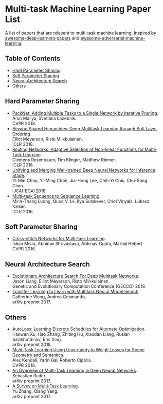# Multi-task Machine Learning Paper List

A list of papers that are relevant to multi-task machine learning. Inspired by
[awesome-deep-learning-papers](https://github.com/terryum/awesome-deep-learning-papers) and 
[awesome-adversarial-machine-learning](https://github.com/yenchenlin/awesome-adversarial-machine-learning).

## Table of Contents

 * [Hard Parameter Sharing](#hard-parameter-sharing)
 * [Soft Parameter Sharing](#soft-parameter-sharing)
 * [Neural Architecture Search](#neural-architecture-search)
 * [Others](#others)

## Hard Parameter Sharing

 * [PackNet: Adding Multiple Tasks to a Single Network by Iterative Pruning](https://arxiv.org/pdf/1711.05769.pdf).  
   Arun Mallya, Svetlana Lazebnik.  
   CVPR 2018.
 * [Beyond Shared Hierarchies: Deep Multitask Learning through Soft Layer Ordering](https://arxiv.org/pdf/1711.00108.pdf).  
   Elliot Meyerson, Risto Miikkulainen.  
   ICLR 2018.
 * [Routing Networks: Adaptive Selection of Non-linear Functions for Multi-Task Learning](https://arxiv.org/pdf/1711.01239.pdf).  
   Clemens Rosenbaum, Tim Klinger, Matthew Riemer.  
   ICLR 2018.
 * [Unifying and Merging Well-trained Deep Neural Networks for Inference Stage](https://arxiv.org/pdf/1805.04980.pdf).  
   Yi-Min Chou, Yi-Ming Chan, Jia-Hong Lee, Chih-Yi Chiu, Chu-Song Chen.  
   IJCAI-ECAI 2018.
 * [Multi-task Sequence to Sequence Learning](https://arxiv.org/pdf/1511.06114.pdf).  
   Minh-Thang Luong, Quoc V. Le, Ilya Sutskever, Oriol Vinyals, Lukasz Kaiser.  
   ICLR 2016.

## Soft Parameter Sharing

 * [Cross-stitch Networks for Multi-task Learning](https://arxiv.org/pdf/1604.03539.pdf).  
   Ishan Misra, Abhinav Shrivastava, Abhinav Gupta, Martial Hebert.  
   CVPR 2016.

## Neural Architecture Search 

 * [Evolutionary Architecture Search For Deep Multitask Networks](https://arxiv.org/pdf/1803.03745.pdf).  
   Jason Liang, Elliot Meyerson, Risto Miikkulainen.  
   Genetic and Evolutionary Computation Conference (GECCO) 2018.
 * [Transfer Learning to Learn with Multitask Neural Model Search](https://arxiv.org/pdf/1710.10776.pdf).  
   Catherine Wong, Andrea Gesmundo.  
   arXiv preprint 2017.

## Others

 * [AutoLoss: Learning Discrete Schedules for Alternate Optimization](https://arxiv.org/pdf/1810.02442.pdf).  
   Haowen Xu, Hao Zhang, Zhiting Hu, Xiaodan Liang, Ruslan Salakhutdinov, Eric Xing.  
   arXiv preprint 2018.
 * [Multi-Task Learning Using Uncertainty to Weigh Losses for Scene Geometry and Semantics](https://arxiv.org/pdf/1705.07115.pdf).  
   Alex Kendall, Yarin Gal, Roberto Cipolla.  
   CVPR 2018.
 * [An Overview of Multi-Task Learning in Deep Neural Networks](https://arxiv.org/pdf/1706.05098.pdf).  
   Sebastian Ruder.  
   arXiv preprint 2017.
 * [A Survey on Multi-Task Learning](https://arxiv.org/pdf/1707.08114.pdf).  
   Yu Zhang, Qiang Yang.  
   arXiv preprint 2017.